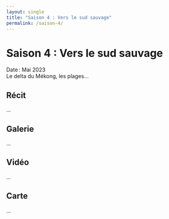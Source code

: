 ```yaml
---
layout: single
title: "Saison 4 : Vers le sud sauvage"
permalink: /saison-4/
---
```


# Saison 4 : Vers le sud sauvage

Date : Mai 2023  
Le delta du Mékong, les plages...

## Récit

...

## Galerie

...

## Vidéo

...

## Carte

...